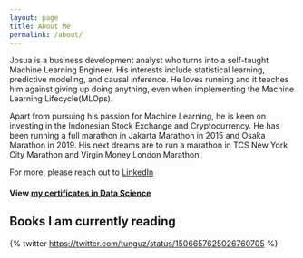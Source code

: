 ```yaml
---
layout: page
title: About Me
permalink: /about/
---
```



Josua is a business development analyst who turns into a self-taught Machine Learning Engineer. His interests include statistical learning, predictive modeling, and causal inference.
He loves running and it teaches him against giving up doing anything, even when implementing the Machine Learning Lifecycle(MLOps).

Apart from pursuing his passion for Machine Learning, he is keen on investing in the Indonesian Stock Exchange and Cryptocurrency. He has been running a full marathon in Jakarta Marathon in 2015 and Osaka Marathon in 2019. His next dreams are to run a marathon in TCS New York City Marathon and Virgin Money London Marathon.

For more, please reach out to [LinkedIn](https://www.linkedin.com/in/josuanaiborhu/)

#### View [my certificates in Data Science](https://www.coursera.org/user/af5ba3cc942b970cd9bf0a22bbf3b0d3)

## Books I am currently reading

{% twitter https://twitter.com/tunguz/status/1506657625026760705 %}

